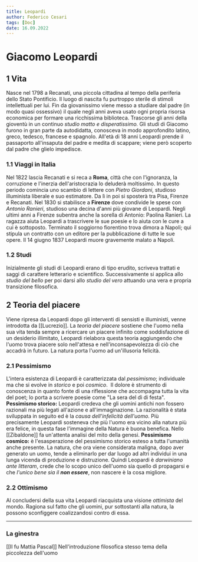 ```yaml
---
title: Leopardi
author: Federico Cesari 
tags: [Doc]
date: 16.09.2022
---
```

# Giacomo Leopardi
## 1 Vita
Nasce nel 1798 a Recanati, una piccola cittadina al tempo della periferia dello Stato Pontificio. Il luogo di nascita fu purtroppo sterile di stimoli intellettuali per lui.
Fin da giovanissimo viene messo a studiare dal padre (in modo quasi ossessivo) il quale negli anni aveva usato ogni propria risorsa economica per formare una ricchissima biblioteca. Trascorse gli anni della gioventù in un continuo *studio matto e disperatissimo.* Gli studi di Giacomo furono in gran parte da autodidatta, conosceva in modo approfondito latino, greco, tedesco, francese e spagnolo.
All'età di 18 anni Leopardi prende il passaporto all'insaputa del padre e medita di scappare; viene però scoperto dal padre che glielo impedisce. 

### 1.1 Viaggi in Italia
Nel 1822 lascia Recanati e si reca a **Roma**, città che con l'ignoranza, la corruzione e l'inerzia dell'aristocrazia lo deluderà moltissimo. In questo periodo comincia uno scambio di lettere con *Pietro Giordani*, studioso illuminista liberale e suo estimatore.
Da lì in poi si sposterà tra Pisa, Firenze e Recanati.
Nel 1830 si stabilisce a **Firenze** dove condivide le spese con *Antonio Ranieri*, studioso una decina d'anni più giovane di Leopardi. Negli ultimi anni a Firenze subentra anche la sorella di Antonio: Paolina Ranieri. La ragazza aiuta Leopardi a trascrivere le sue poesie e lo aiuta con le cure a cui è sottoposto.
Terminato il soggiorno fiorentino trova dimora a Napoli; qui stipula un contratto con un editore per la pubblicazione di tutte le sue opere.
Il 14 giugno 1837 Leopardi muore gravemente malato a Napoli. 
### 1.2 Studi
Inizialmente gli studi di Leopardi erano di tipo erudito, scriveva trattati e saggi di carattere letterario e scientifico. Successivamente si applica allo *studio del bello* per poi darsi allo *studio del vero* attuando una vera e propria transizione filosofica.
## 2 Teoria del piacere
Viene ripresa da Leopardi dopo gli interventi di sensisti e illuministi, venne introdotta da [[Lucrezio]].
La *teoria del piacere* sostiene che l'uomo nella sua vita tenda sempre a ricercare un piacere infinito come soddisfazione di un desiderio illimitato, Leopardi rielabora questa teoria aggiungendo che l'uomo trova piacere solo nell'attesa e nell'inconsapevolezza di ciò che accadrà in futuro. La natura porta l'uomo ad un'illusoria felicità.
### 2.1 Pessimismo
L'intera esistenza di Leopardi è caratterizzata dal *pessimismo*; individuale ma che si evolve in *storico* e poi *cosmico*.  Il dolore è strumento di conoscenza in quanto fonte di una riflessione che accompagna tutta la vita del poet; lo porta a scrivere poesie come "La sera del dì di festa".
**Pessimismo storico:** Leopardi credeva che gli uomini antichi non fossero razionali ma più legati all'azione e all'immaginazione. La razionalità è stata sviluppata in seguito ed è la *causa dell'infelicità dell'uomo.*
Più precisamente Leopardi sosteneva che più l'uomo era vicino alla natura più era felice, in questa fase l'immagine della Natura è buona benefica. Nello [[Zibaldone]] fa un'attenta analisi del mito della genesi.
**Pessimismo cosmico:** è l'esasperazione del pessimismo storico esteso a tutta l'umanità anche presente. La natura, che ora viene considerata maligna, dopo aver generato un uomo, tende a eliminarlo per dar luogo ad altri individui in una lunga vicenda di produzione e distruzione. Quindi Leopardi è *darwiniano ante litteram*, crede che lo scopo unico dell'uomo sia quello di propagarsi e che *l'unico bene sia il **non essere***, non nascere è la cosa migliore.
### 2.2 Ottimismo
Al concludersi della sua vita Leopardi riacquista una visione *ottimista* del mondo. Ragiona sul fatto che gli uomini, pur sottostanti alla natura, la possono sconfiggere coalizzandosi contro di essa.

---
### La ginestra
[[Il fu Mattia Pascal]] Nell'introduzione filosofica stesso tema della piccolezza dell'uomo